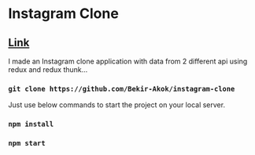 # Instagram Clone
## <a href="" target="_blank">Link</a>
I made an Instagram clone application with data from 2 different api using redux and redux thunk...

### `git clone https://github.com/Bekir-Akok/instagram-clone`
Just use below commands to start the project on your local server.

### `npm install`
### `npm start`
